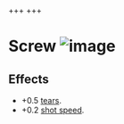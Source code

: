 +++
+++

 # Screw ![image](/image/Screw.png) 

Effects
---------


* +0.5 [tears](/wiki/Tears "Tears").
* +0.2 [shot speed](/wiki/Shot_speed "Shot speed").


